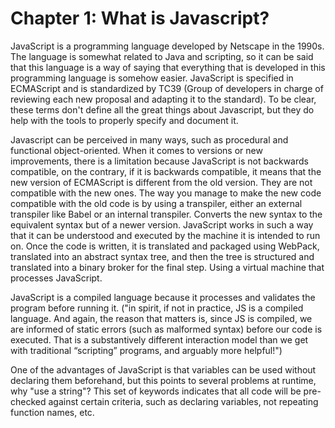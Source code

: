 # Chapter 1: What is Javascript?

JavaScript is a programming language developed by Netscape in the 1990s. The language is somewhat related to Java and scripting, so it can be said that this language is a way of saying that everything that is developed in this programming language is somehow easier. JavaScript is specified in ECMAScript and is standardized by TC39 (Group of developers in charge of reviewing each new proposal and adapting it to the standard). To be clear, these terms don't define all the great things about Javascript, but they do help with the tools to properly specify and document it. 

Javascript can be perceived in many ways, such as procedural and functional object-oriented. When it comes to versions or new improvements, there is a limitation because JavaScript is not backwards compatible, on the contrary, if it is backwards compatible, it means that the new version of ECMAScript is different from the old version. They are not compatible with the new ones. The way you manage to make the new code compatible with the old code is by using a transpiler, either an external transpiler like Babel or an internal transpiler. Converts the new syntax to the equivalent syntax but of a newer version.
JavaScript works in such a way that it can be understood and executed by the machine it is intended to run on. Once the code is written, it is translated and packaged using WebPack, translated into an abstract syntax tree, and then the tree is structured and translated into a binary broker for the final step. Using a virtual machine that processes JavaScript.

JavaScript is a compiled language because it processes and validates the program before running it. ("in spirit, if not in practice, JS is a compiled language. And again, the reason that matters is, since JS is compiled, we are informed of static errors (such as malformed syntax) before our code is executed. That is a substantively different interaction model than we get with traditional “scripting” programs, and arguably more helpful!")

One of the advantages of JavaScript is that variables can be used without declaring them beforehand, but this points to several problems at runtime, why "use a string"? This set of keywords indicates that all code will be pre-checked against certain criteria, such as declaring variables, not repeating function names, etc.
